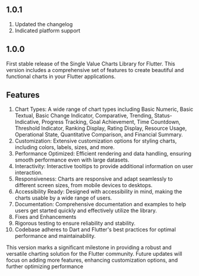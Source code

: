 ## 1.0.1
1. Updated the changelog
2. Indicated platform support

## 1.0.0

First stable release of the Single Value Charts Library for Flutter. This version includes a comprehensive set of features to create beautiful and functional charts in your Flutter applications.

## Features
1. Chart Types: A wide range of chart types including Basic Numeric, Basic Textual, Basic Change Indicator, Comparative, Trending, Status-Indicative, Progress Tracking, Goal Achievement, Time Countdown, Threshold Indicator, Ranking Display, Rating Display, Resource Usage, Operational State, Quantitative Comparison, and Financial Summary.
2. Customization: Extensive customization options for styling charts, including colors, labels, sizes, and more.
3. Performance Optimized: Efficient rendering and data handling, ensuring smooth performance even with large datasets.
4. Interactivity: Interactive tooltips to provide additional information on user interaction.
5. Responsiveness: Charts are responsive and adapt seamlessly to different screen sizes, from mobile devices to desktops.
6. Accessibility Ready: Designed with accessibility in mind, making the charts usable by a wide range of users.
7. Documentation: Comprehensive documentation and examples to help users get started quickly and effectively utilize the library.
8. Fixes and Enhancements
9. Rigorous testing to ensure reliability and stability.
10. Codebase adheres to Dart and Flutter's best practices for optimal performance and maintainability.

This version marks a significant milestone in providing a robust and versatile charting solution for the Flutter community. Future updates will focus on adding more features, enhancing customization options, and further optimizing performance
